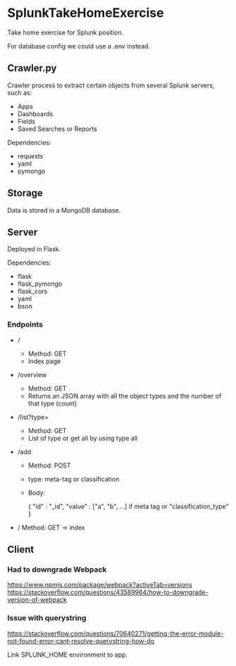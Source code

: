 # SplunkTakeHomeExercise

Take home exercise for Splunk position.

For database config we could use a .env instead.

## Crawler.py

Crawler process to extract certain objects from several Splunk servers, such as:

- Apps
- Dashboards
- Fields
- Saved Searches or Reports

Dependencies:

- requests
- yaml
- pymongo

## Storage

Data is stored in a MongoDB database.

## Server

Deployed in Flask.

Dependencies:

- flask
- flask_pymongo
- flask_cors
- yaml
- bson

### Endpoints

- /
  - Method: GET
  - Index page
- /overview

  - Method: GET
  - Returns an JSON array with all the object types and the number of that type (count)

- /list?type=

  - Method: GET
  - List of type or get all by using type all

- /add

  - Method: POST
  - type: meta-tag or classification
  - Body:

    {
    "id" : "\_id",
    "value" : ["a", "b", ...] if meta tag or "classification_type"
    }

- / Method: GET -> index

## Client

### Had to downgrade Webpack

https://www.npmjs.com/package/webpack?activeTab=versions
https://stackoverflow.com/questions/43589964/how-to-downgrade-version-of-webpack

### Issue with querystring

https://stackoverflow.com/questions/70640271/getting-the-error-module-not-found-error-cant-resolve-querystring-how-do

Link SPLUNK_HOME environment to app.
